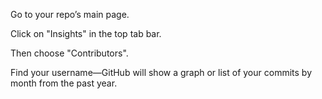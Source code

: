 Go to your repo’s main page.

Click on "Insights" in the top tab bar.

Then choose "Contributors".

Find your username—GitHub will show a graph or list of your commits by month from the past year.

